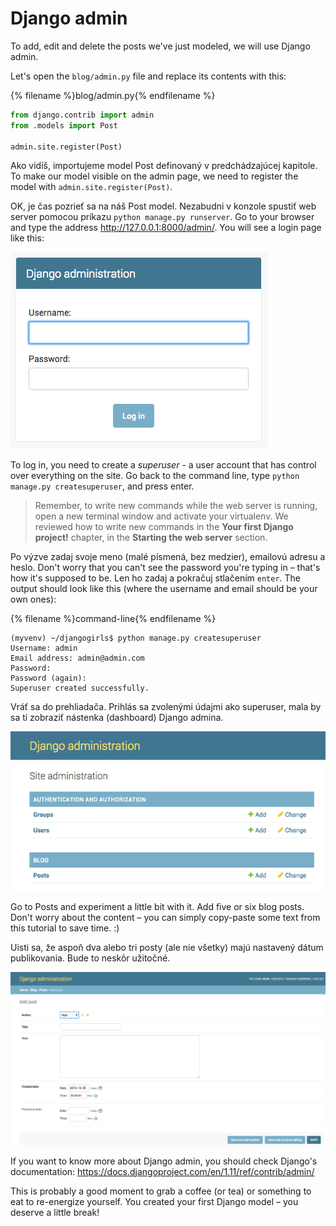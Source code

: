 # Django admin

To add, edit and delete the posts we've just modeled, we will use Django admin.

Let's open the `blog/admin.py` file and replace its contents with this:

{% filename %}blog/admin.py{% endfilename %}

```python
from django.contrib import admin
from .models import Post

admin.site.register(Post)
```

Ako vidíš, importujeme model Post definovaný v predchádzajúcej kapitole. To make our model visible on the admin page, we need to register the model with `admin.site.register(Post)`.

OK, je čas pozrieť sa na náš Post model. Nezabudni v konzole spustiť web server pomocou príkazu `python manage.py runserver`. Go to your browser and type the address http://127.0.0.1:8000/admin/. You will see a login page like this:

![Prihlasovacia stránka](images/login_page2.png)

To log in, you need to create a *superuser* - a user account that has control over everything on the site. Go back to the command line, type `python manage.py createsuperuser`, and press enter.

> Remember, to write new commands while the web server is running, open a new terminal window and activate your virtualenv. We reviewed how to write new commands in the **Your first Django project!** chapter, in the **Starting the web server** section.

Po výzve zadaj svoje meno (malé písmená, bez medzier), emailovú adresu a heslo. Don't worry that you can't see the password you're typing in – that's how it's supposed to be. Len ho zadaj a pokračuj stlačením `enter`. The output should look like this (where the username and email should be your own ones):

{% filename %}command-line{% endfilename %}

    (myvenv) ~/djangogirls$ python manage.py createsuperuser
    Username: admin
    Email address: admin@admin.com
    Password:
    Password (again):
    Superuser created successfully.
    

Vráť sa do prehliadača. Prihlás sa zvolenými údajmi ako superuser, mala by sa ti zobraziť nástenka (dashboard) Django admina.

![Django admin](images/django_admin3.png)

Go to Posts and experiment a little bit with it. Add five or six blog posts. Don't worry about the content – you can simply copy-paste some text from this tutorial to save time. :)

Uisti sa, že aspoň dva alebo tri posty (ale nie všetky) majú nastavený dátum publikovania. Bude to neskôr užitočné.

![Django admin](images/edit_post3.png)

If you want to know more about Django admin, you should check Django's documentation: https://docs.djangoproject.com/en/1.11/ref/contrib/admin/

This is probably a good moment to grab a coffee (or tea) or something to eat to re-energize yourself. You created your first Django model – you deserve a little break!